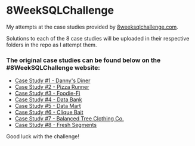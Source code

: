 # 8WeekSQLChallenge
My attempts at the case studies provided by [8weeksqlchallenge.com](8weeksqlchallenge.com).

Solutions to each of the 8 case studies will be uploaded in their respective folders in the repo as I attempt them.

### The original case studies can be found below on the #8WeekSQLChallenge website:

* [Case Study #1 - Danny's Diner](https://8weeksqlchallenge.com/case-study-1/)
* [Case Study #2 - Pizza Runner](https://8weeksqlchallenge.com/case-study-1/)
* [Case Study #3 - Foodie-Fi](https://8weeksqlchallenge.com/case-study-1/)
* [Case Study #4 - Data Bank](https://8weeksqlchallenge.com/case-study-1/)
* [Case Study #5 - Data Mart](https://8weeksqlchallenge.com/case-study-1/)
* [Case Study #6 - Clique Bait](https://8weeksqlchallenge.com/case-study-1/)
* [Case Study #7 - Balanced Tree Clothing Co.](https://8weeksqlchallenge.com/case-study-1/)
* [Case Study #8 - Fresh Segments](https://8weeksqlchallenge.com/case-study-1/)

Good luck with the challenge! 
